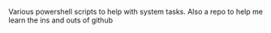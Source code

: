 Various powershell scripts to help with system tasks.
Also a repo to help me learn the ins and outs of github
